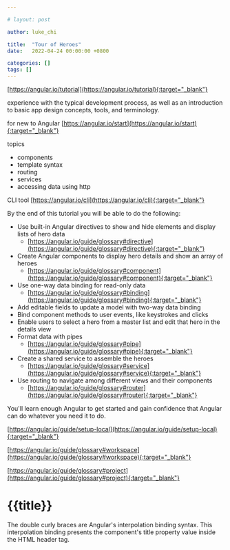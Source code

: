 ```yaml
---

# layout: post

author: luke_chi

title:  "Tour of Heroes"
date:   2022-04-24 00:00:00 +0800

categories: []
tags: []
---
```


[https://angular.io/tutorial](https://angular.io/tutorial){:target="_blank"}

experience with the typical development process, as well as an introduction to basic app design concepts, tools, and
terminology.

for new to Angular
[https://angular.io/start](https://angular.io/start){:target="_blank"}

topics

* components
* template syntax
* routing
* services
* accessing data using http

CLI tool
[https://angular.io/cli](https://angular.io/cli){:target="_blank"}

By the end of this tutorial you will be able to do the following:

* Use built-in Angular directives to show and hide elements and display lists of hero data
  * [https://angular.io/guide/glossary#directive](https://angular.io/guide/glossary#directive){:target="_blank"}
* Create Angular components to display hero details and show an array of heroes
  * [https://angular.io/guide/glossary#component](https://angular.io/guide/glossary#component){:target="_blank"}
* Use one-way data binding for read-only data
  * [https://angular.io/guide/glossary#binding](https://angular.io/guide/glossary#binding){:target="_blank"}
* Add editable fields to update a model with two-way data binding
* Bind component methods to user events, like keystrokes and clicks
* Enable users to select a hero from a master list and edit that hero in the details view
* Format data with pipes
  * [https://angular.io/guide/glossary#pipe](https://angular.io/guide/glossary#pipe){:target="_blank"}
* Create a shared service to assemble the heroes
  * [https://angular.io/guide/glossary#service](https://angular.io/guide/glossary#service){:target="_blank"}
* Use routing to navigate among different views and their components
  * [https://angular.io/guide/glossary#router](https://angular.io/guide/glossary#router){:target="_blank"}

You'll learn enough Angular to get started and gain confidence that Angular can do whatever you need it to do.

[https://angular.io/guide/setup-local](https://angular.io/guide/setup-local){:target="_blank"}

[https://angular.io/guide/glossary#workspace](https://angular.io/guide/glossary#workspace){:target="_blank"}

[https://angular.io/guide/glossary#project](https://angular.io/guide/glossary#project){:target="_blank"}


<h1>{{title}}</h1>

The double curly braces are Angular's interpolation binding syntax. This interpolation binding presents the component's
title property value inside the HTML header tag.



















